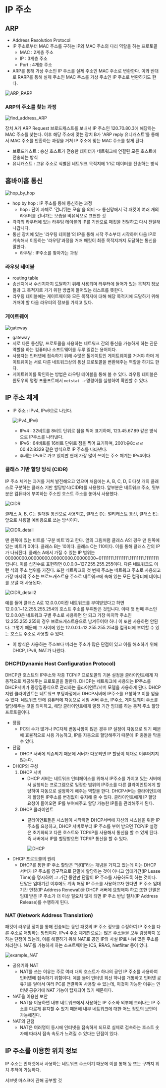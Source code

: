 # IP 주소

## ARP
* Address Resolution Protocol
* IP 주소로부터 MAC 주소를 구하는 IP와 MAC 주소의 다리 역할을 하는 프로토콜
    * MAC : 2계층 주소
    * IP : 3계층 주소
    * Port : 4계층 주소
* ARP를 통해 가상 주소인 IP 주소를 실제 주소인 MAC 주소로 변환한다. 이와 반대로 RARP를 통해 실제 주소인 MAC 주소를 가상 주소인 IP 주소로 변환하기도 한다.

![ARP_RARP](../../image/CS/02_Network/04_IP_Address/ARP_RARP.png)

### ARP의 주소를 찾는 과정

![find_address_ARP](../../image/CS/02_Network/04_IP_Address/find_address_ARP.png)

장치 A가 ARP Request 브로드캐스트를 보내서 IP 주소인 120.70.80.3에 해당하는 MAC 주소를 찾는다. 이후 해당 주소에 맞는 장치 B가 'ARP reply 유니캐스트'를 통해서 MAC 주소를 반환하는 과정을 거쳐 IP 주소에 맞는 MAC 주소를 찾게 된다.

* 브로드캐스트 : 송신 호스트가 전송한 데이터가 네트워크에 연결된 모든 호스트에 전송되는 방식
* 유니캐스트 : 고유 주소로 식별된 네트워크 목적지에 1:1로 데이터를 전송하는 방식


## 홉바이홉 통신

![hop_by_hop](../../image/CS/02_Network/04_IP_Address/hop_by_hop.png)

* hop by hop : IP 주소를 통해 통신하는 과정
    * hop : 단어 자체로 '건너뛰는 모습'을 의미 -> 통신망에서 각 패킷이 여러 개의 라우터를 건너가는 모습을 비유적으로 표현한 것
* 각각의 라우터에 있는 라우팅 테이블의 IP를 기반으로 패킷을 전달하고 다시 전달해나갑니다.
* 통신 장치에 있는 '라우팅 테이블'의 IP를 통해 시작 주소부터 시작하여 다음 IP로 계속해서 이동하는 '라우팅'과정을 거쳐 패킷이 최종 목적지까지 도달하는 통신을 말한다.
    * 라우팅 : IP주소를 찾아가는 과정

### 라우팅 테이블
* routing table
* 송신지에서 수신지까지 도달하기 위해 사용되며 라우터에 들어가 있는 목적지 정보들과 그 목적지로 가기 위한 방법이 들어있는 리스트를 뜻한다.
* 라우팅 테이블에는 게이트웨이와 모든 목적지에 대해 해당 목적지에 도달하기 위해 거쳐야 할 다음 라우터의 정보를 가지고 있다.

### 게이트웨이

![gateway](../../image/CS/02_Network/04_IP_Address/gateway.png)

* gateway
* 서로 다른 통신망, 프로토콜을 사용하는 네트워크 간의 통신을 가능하게 하는 관문 역할을 하는 컴퓨터나 소프트웨어를 두루 일컫는 용어이다.
* 사용자는 인터넷에 접속하기 위해 수많은 톨게이트인 게이트웨이를 거쳐야 하며 게이트웨이는 서로 다른 네트워크상의 통신 프로토콜을 변환해주는 역할을 하기도 한다.
* 게이트웨이를 확인하는 방법은 라우팅 테이블을 통해 볼 수 있다. 라우팅 테이블은 윈도우의 명령 프롬프트에서 `netstat -r`명령어를 실행하여 확인할 수 있다.


## IP 주소 체계
* IP 주소 : IPv4, IPv6으로 나뉜다.

    ![IPv4_IPv6](../../image/CS/02_Network/04_IP_Address/IPv4_IPv6.png)

    * IPv4 : 32비트를 8비트 단위로 점을 찍어 표기하며, 123.45.67.89 같은 방식으로 IP주소를 나타낸다.
    * IPv6 : 64비트를 16비트 단위로 점을 찍어 표기하며, 2001:유8::ㄹㄹ00:42:8329 같은 방식으로 IP 주소를 나타낸다.
    * 추세는 IPv6로 가고 있지만 현재 가장 많이 쓰이는 주소 체계는 IPv4이다.

### 클래스 기반 할당 방식 (CIDR)
IP 주소 체계는 과거를 거쳐 발전해오고 있으며 처음에는 A, B, C, D, E 다섯 개의 클래스로 구분하는 클래스 기반 할당방식(CIDR)를 사용했다. 앞부분은 네트워크 주소, 뒷부분은 컴퓨터에 부여하는 주소인 호스트 주소를 놓아서 사용했다.

![CIDR](../../image/CS/02_Network/04_IP_Address/CIDR.png)

클래스 A, B, C는 일대일 통신으로 사용되고, 클래스 D는 멀티캐스트 통신, 클래스 E는 앞으로 사용할 예비용으로 쓰는 방식이다.

![CIDR_detail](../../image/CS/02_Network/04_IP_Address/CIDR_detail.png)

맨 왼쪽에 있는 비트를 '구분 비트'라고 한다. 앞의 그림처럼 클래스 A의 경우 맨 왼쪽에 있는 비트가 0이다. 클래스 B는 10이다. 클래스 C는 110이다. 이를 통해 클래스 간의 IP가 나눠진다. 클래스 A에서 가질 수 있는 IP 범위는 00000000.00000000.00000000.00000000~01111111.11111111.11111111.11111111입니다. 이를 십진수로 표현하면 0.0.0.0~127.255.255.255이다. 다른 네트워크도 이런 식의 주소 범위를 가진다. 또한 네트워크의 첫 번째 주소는 네트워크 주소로 사용되고 가장 마지막 주소는 브로드캐스트용 주소로 네트워크에 속해 있는 모든 컴퓨터에 데이터를 보낼 때 사용된다. 

![CIDR_detail2](../../image/CS/02_Network/04_IP_Address/CIDR_detail2.png)

예를 들어 클래스 A로 12.0.0.0이란 네트워크를 부여받았다고 하면 12.0.0.1~12.255.255.254의 호스트 주소를 부여받은 것입니다. 이때 첫 번째 주소인 12.0.0.0은 네트워크 구별 주소로 사용하면 안 되고 가장 마지막 주소인 12.255.255.255의 경우 브로드캐스트용으로 남겨두어야 하니 이 또한 사용하면 안된다. 그렇기 때문에 그 사이에 있는 12.0.0.1~12.255.255.254를 컴퓨터에 부여할 수 있는 호스트 주소로 사용할 수 있다.

* 이 방식은 사용하는 주소보다 버리는 주소가 많은 단점이 있고 이를 해소하기 위해 DHCP, IPv6, NAT가 나왔다.

### DHCP(Dynamic Host Configuration Protocol)
DHCP란 호스트의 IP주소와 각종 TCP/IP 프로토콜의 기본 설정을 클라이언트에게 자동적으로 제공해주는 프로토콜을 말한다. DHCP는 네트워크에 사용되는 IP주소를 DHCP서버가 중앙집중식으로 관리하는 클라이언트/서버 모델을 사용하게 된다. DHCP지원 클라이언트는 네트워크 부팅과정에서 DHCP서버에 IP주소를 요청하고 이를 얻을 수 있다. 네트워크 안에 컴퓨터에 자동으로 네임 서버 주소, IP주소, 게이트웨이 주소를 할당해주는 것을 의미하고, 해당 클라이언트에게 일정 기간 임대를 하는 동적 주소 할당 프로토콜이다.

* 장점
    * PC의 수가 많거나 PC자체 변동사항이 많은 경우 IP 설정이 자동으로 되기 때문에 효율적으로 사용 가능하고, IP를 자동으로 할당해주기 때문에 IP 충돌을 막을 수 있다.
* 단점
    * DHCP 서버에 의존되기 때문에 서버가 다운되면 IP 할당이 제대로 이루어지지 않는다.
* DHCP의 구성
    1. DHCP 서버
        * DHCP 서버는 네트워크 인터페이스를 위해서 IP주소를 가지고 있는 서버에서 실행되는 프로그램으로 일정한 범위의 IP주소를 다른 클라이언트에게 할당하여 자동으로 설정하게 해주는 역할을 한다. DHCP서버는 클라이언트에게 할당된 IP주소를 변경없이 유지해 줄 수 있다. 클라이언트에게 IP 할당 요청이 들어오면 IP를 부여해주고 할당 가능한 IP들을 관리해주게 된다.
    2. DHCP 클라이언트
        * 클라이언트들은 시스템이 시작하면 DHCP서버에 자신의 시스템을 위한 IP 주소를 요청하고, DHCP 서버로부터 IP 주소를 부여 받으면 TCP/IP 설정은 초기화되고 다른 호스트와 TCP/IP를 사용해서 통신을 할 수 있게 된다. 즉 서버에서 IP를 할당받으면 TCP/IP 통신을 할 수 있다.

            ![DHCP](../../image/CS/02_Network/04_IP_Address/DHCP.png)
* DHCP 프로토콜의 원리
    * DHCP를 통한 IP 주소 할당은 “임대”라는 개념을 가지고 있는데 이는 DHCP 서버가 IP 주소를 영구적으로 단말에 할당하는 것이 아니고 임대기간(IP Lease Time)을 명시하여 그 기간 동안만 단말이 IP 주소를 사용하도록 하는 것이다. 단말은 임대기간 이후에도 계속 해당 IP 주소를 사용하고자 한다면 IP 주소 임대기간 연장(IP Address Renewal)을 DHCP 서버에 요청해야 하고 또한 단말은 임대 받은 IP 주소가 더 이상 필요치 않게 되면 IP 주소 반납 절차(IP Address Release)를 수행하게 된다.

### NAT (Network Address Translation)
패킷이 라우팅 장치를 통해 전송되는 동안 패킷의 IP 주소 정보를 수정하여 IP 주소를 다른 주소로 매핑하는 방법이다. IPv4 주소 체계만으로는 많은 주소들을 모두 감당하지 못하는 단점이 있는데, 이를 해결하기 위해 NAT로 공인 IP와 사설 IP로 나눠 많은 주소를 처리한다. NAT를 가능하게 하는 소프트웨어는 ICS, RRAS, Netfilter 등이 있다.

![example_NAT](../../image/CS/02_Network/04_IP_Address/example_NAT.png)

* 공유기와 NAT
    * NAT를 쓰는 이유는 주로 여러 대의 호스트가 하나의 공인 IP 주소를 사용하여 인터넷에 접속하기 위함이다. 예를 들어 인터넷 회선 하나를 개통하고 인터넷 공유기를 달아서 여러 PC를 연결하여 사용할 수 있는데, 이것이 가능한 이유는 인터넷 공유기에 NAT 기능이 탑재되어 있기 때문이다.
* NAT을 이용한 보안
    * NAT을 이용하면 내부 네트워크에서 사용하는 IP 주소와 외부에 드러나는 IP 주소를 다르게 유지할 수 있기 때문에 내부 네트워크에 대한 어느 정도의 보안이 가능해진다.
* NAT의 단점
    * NAT은 여러명이 동시에 인터넷을 접속하게 되므로 실제로 접속하는 호스트 숫자에 따라서 접속 속도가 느려질 수 있다는 단점이 있다.

## IP 주소를 이용한 위치 정보
IP 주소는 인터넷에서 사용하는 네트워크 주소이기 때문에 이를 통해 동 또는 구까지 위치 추적이 가능하다.



<a>서브넷 마스크에 관해 공부할 것</a>